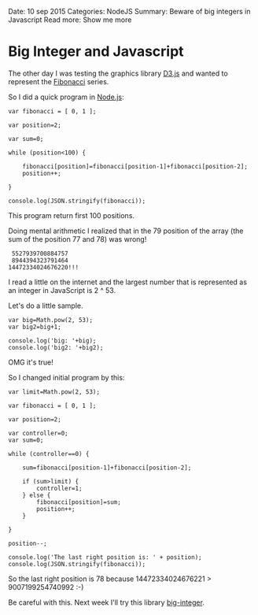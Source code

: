 Date: 10 sep 2015
Categories: NodeJS
Summary: Beware of big integers in Javascript
Read more: Show me more

# Big Integer and Javascript

The other day I was testing the graphics library [D3.js][d3js] and wanted to represent the [Fibonacci][fibonacci] series.

So I did a quick program in [Node.js][nodejs]:

<pre><code>var fibonacci = [ 0, 1 ];

var position=2;

var sum=0;

while (position<100) {

	fibonacci[position]=fibonacci[position-1]+fibonacci[position-2];
	position++;
	
}

console.log(JSON.stringify(fibonacci));</code></pre>

This program return first 100 positions.

Doing mental arithmetic I realized that in the 79 position of the array (the sum of the position 77 and 78) was wrong!

<pre><code> 5527939700884757
 8944394323791464 
14472334024676220!!!
</code></pre>

I read a little on the internet and the largest number that is represented as an integer in JavaScript is 2 ^ 53.

Let's do a little sample.

<pre><code>var big=Math.pow(2, 53);
var big2=big+1;

console.log('big: '+big);
console.log('big2: '+big2);</code></pre>

OMG it's true!

So I changed initial program by this:

<pre><code>var limit=Math.pow(2, 53);

var fibonacci = [ 0, 1 ];

var position=2;

var controller=0;
var sum=0;

while (controller==0) {

	sum=fibonacci[position-1]+fibonacci[position-2];

	if (sum>limit) {
		controller=1;
	} else {
		fibonacci[position]=sum;	
		position++;
	}
	
}

position--;

console.log('The last right position is: ' + position);
console.log(JSON.stringify(fibonacci));</code></pre>

So the last right position is 78 because 14472334024676221 > 9007199254740992 :-)

Be careful with this. Next week I'll try this library [big-integer][biginteger].

[d3js]:http://d3js.org/
[fibonacci]:https://en.wikipedia.org/wiki/Fibonacci
[nodejs]:https://nodejs.org/en/
[biginteger]:https://github.com/peterolson/BigInteger.js